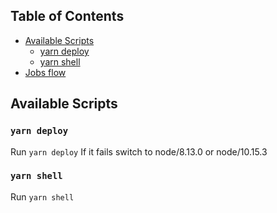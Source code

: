 ## Table of Contents

* [Available Scripts](#available-scripts)
  * [yarn deploy](#yarn-deploy)
  * [yarn shell](#yarn-shell)
* [Jobs flow](#jobs-flow)

## Available Scripts

### `yarn deploy`

Run `yarn deploy`
If it fails switch to node/8.13.0 or node/10.15.3

              
### `yarn shell`
Run `yarn shell`
